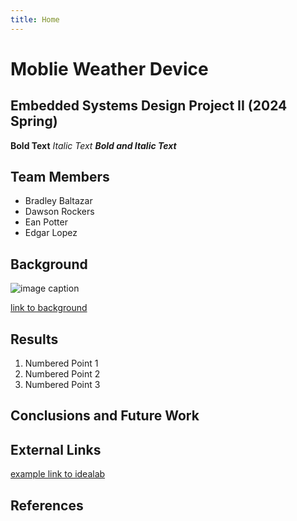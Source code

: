 ```yaml
---
title: Home
---
```


# Moblie Weather Device
## Embedded Systems Design Project II (2024 Spring)

**Bold Text**
_Italic Text_
**_Bold and Italic Text_**

## Team Members

* Bradley Baltazar
* Dawson Rockers
* Ean Potter
* Edgar Lopez

## Background

![image caption](https://idealab.asu.edu/assets/images/research/jumper1.png)

[link to background](/Background)

## Results

1. Numbered Point 1
1. Numbered Point 2
1. Numbered Point 3

## Conclusions and Future Work

## External Links

[example link to idealab](https://idealab.asu.edu)


## References

